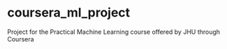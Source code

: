 # coursera_ml_project
Project for the Practical Machine Learning course offered by JHU through Coursera
